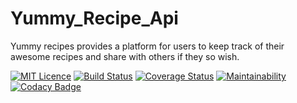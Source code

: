 # Yummy_Recipe_Api
Yummy recipes provides a platform for users to keep track of their awesome recipes and share with others if they so wish.

[![MIT Licence](https://badges.frapsoft.com/os/mit/mit.svg?v=103)](https://opensource.org/licenses/mit-license.php)  [![Build Status](https://travis-ci.org/kevinsamoei/Yummy_Recipe_Api.svg?branch=develop)](https://travis-ci.org/kevinsamoei/Yummy_Recipe_Api)  [![Coverage Status](https://coveralls.io/repos/github/kevinsamoei/Yummy_Recipe_Api/badge.svg?branch=develop)](https://coveralls.io/github/kevinsamoei/Yummy_Recipe_Api?branch=develop)  [![Maintainability](https://api.codeclimate.com/v1/badges/586d92d364bfd5ccd26b/maintainability)](https://codeclimate.com/github/kevinsamoei/Yummy_Recipe_Api/maintainability)  [![Codacy Badge](https://api.codacy.com/project/badge/Grade/04b5b7f72b494b98975830bdadf1edf1)](https://www.codacy.com/app/kevinsamoei/Yummy_Recipe_Api?utm_source=github.com&amp;utm_medium=referral&amp;utm_content=kevinsamoei/Yummy_Recipe_Api&amp;utm_campaign=Badge_Grade)
